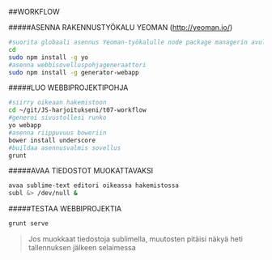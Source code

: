 ##WORKFLOW

#####ASENNA RAKENNUSTYÖKALU YEOMAN (http://yeoman.io/)
```sh
#suorita globaali asennus Yeoman-työkalulle node package managerin avulla
cd
sudo npm install -g yo
#asenna webbisovelluspohjageneraattori
sudo npm install -g generator-webapp
```
#####LUO WEBBIPROJEKTIPOHJA
```sh
#siirry oikeaan hakemistoon
cd ~/git/JS-harjoitukseni/t07-workflow
#generoi sivustollesi runko
yo webapp
#asenna riippuvuus boweriin
bower install underscore
#buildaa asennusvalmis sovellus
grunt
```

#####AVAA TIEDOSTOT MUOKATTAVAKSI
```sh
avaa sublime-text editori oikeassa hakemistossa
subl &> /dev/null &
```

#####TESTAA WEBBIPROJEKTIA
```sh
grunt serve
```
> Jos muokkaat tiedostoja sublimella, muutosten pitäisi näkyä heti tallennuksen jälkeen selaimessa
